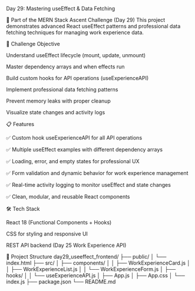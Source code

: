 Day 29: Mastering useEffect & Data Fetching

🚀 Part of the MERN Stack Ascent Challenge (Day 29)
This project demonstrates advanced React useEffect patterns and professional data fetching techniques for managing work experience data.

🎯 Challenge Objective

Understand useEffect lifecycle (mount, update, unmount)

Master dependency arrays and when effects run

Build custom hooks for API operations (useExperienceAPI)

Implement professional data fetching patterns

Prevent memory leaks with proper cleanup

Visualize state changes and activity logs

📋 Features

✅ Custom hook useExperienceAPI for all API operations

✅ Multiple useEffect examples with different dependency arrays

✅ Loading, error, and empty states for professional UX

✅ Form validation and dynamic behavior for work experience management

✅ Real-time activity logging to monitor useEffect and state changes

✅ Clean, modular, and reusable React components

🛠 Tech Stack

React 18 (Functional Components + Hooks)

CSS for styling and responsive UI

REST API backend (Day 25 Work Experience API)

📂 Project Structure
day29_useeffect_frontend/
├── public/
│   └── index.html
├── src/
│   ├── components/
│   │   ├── WorkExperienceCard.js
│   │   ├── WorkExperienceList.js
│   │   └── WorkExperienceForm.js
│   ├── hooks/
│   │   └── useExperienceAPI.js
│   ├── App.js
│   ├── App.css
│   └── index.js
├── package.json
└── README.md
